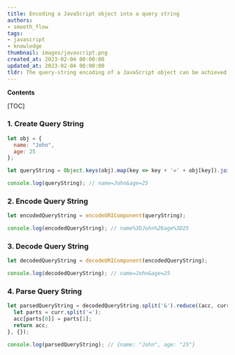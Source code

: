 ```yaml
---
title: Encoding a JavaScript object into a query string
authors:
- smooth_flow
tags:
- javascript
- knowledge
thumbnail: images/javascript.png
created_at: 2023-02-04 00:00:00
updated_at: 2023-02-04 00:00:00
tldr: The query-string encoding of a JavaScript object can be achieved by using the built-in JavaScript function `encodeURIComponent()`.
---
```


**Contents**

[TOC]

### 1. Create Query String

```javascript
let obj = {
  name: "John",
  age: 25
};

let queryString = Object.keys(obj).map(key => key + '=' + obj[key]).join('&');

console.log(queryString); // name=John&age=25
```

### 2. Encode Query String

```javascript
let encodedQueryString = encodeURIComponent(queryString);

console.log(encodedQueryString); // name%3DJohn%26age%3D25
```

### 3. Decode Query String

```javascript
let decodedQueryString = decodeURIComponent(encodedQueryString);

console.log(decodedQueryString); // name=John&age=25
```

### 4. Parse Query String

```javascript
let parsedQueryString = decodedQueryString.split('&').reduce((acc, curr) => {
  let parts = curr.split('=');
  acc[parts[0]] = parts[1];
  return acc;
}, {});

console.log(parsedQueryString); // {name: "John", age: "25"}
```

